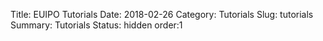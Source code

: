 Title: EUIPO Tutorials
Date: 2018-02-26
Category: Tutorials
Slug: tutorials
Summary:  Tutorials
Status: hidden
order:1





